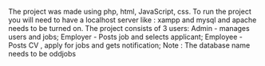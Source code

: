 The project was made using php, html, JavaScript, css.
To run the project you will need to have a localhost server like : xampp and mysql and apache needs to be turned on.
The project consists of 3 users:
Admin - manages users and jobs; 
Employer - Posts job and selects applicant; 
Employee - Posts CV , apply for jobs and gets notification; 
Note : The database name needs to be oddjobs
